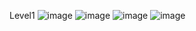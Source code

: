 Level1 
![image](https://user-images.githubusercontent.com/115066356/198647765-17bf1792-c6ad-4429-bab1-3d348ce3a301.png)
![image](https://user-images.githubusercontent.com/115066356/198647937-be6b52df-5bd1-4a59-9d84-8722fb77e063.png)
![image](https://user-images.githubusercontent.com/115066356/198648017-e024f777-68da-4b65-a7ab-ff4cd667ce73.png)
![image](https://user-images.githubusercontent.com/115066356/198648244-6d786d22-12c8-47bd-8279-ea7ac5ecb660.png)
